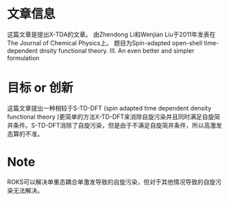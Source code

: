 # 文章信息
这篇文章是提出X-TDA的文章。
由Zhendong Li和Wenjian Liu于2011年发表在The Journal of Chemical Physics上。
题目为Spin-adapted open-shell time-dependent dnsity functional theory. Ⅲ. An even better and simpler formulation

# 目标 or 创新
这篇文章提出一种相较于S-TD-DFT (spin adapted time dependent density functional theory )更简单的方法X-TD-DFT来消除自旋污染并且同时满足自旋简并条件。S-TD-DFT消除了自旋污染，但是由于不满足自旋简并条件，所以高激发态算的不准。

# Note
ROKS可以解决单重态耦合单激发导致的自旋污染，但对于其他情况导致的自旋污染无法解决。